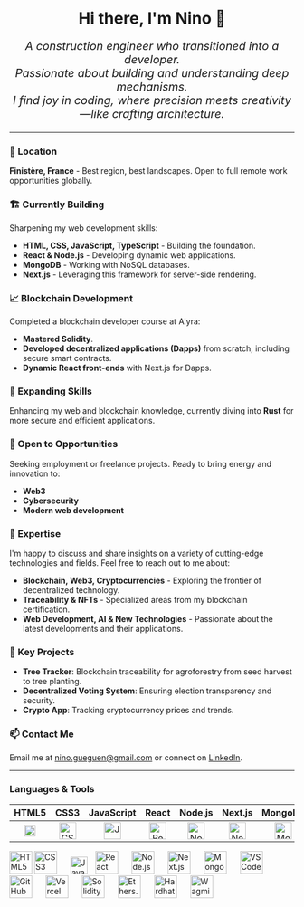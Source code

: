 <h1 align="center">Hi there, I'm Nino 👋</h1>

_<p align="center" style="font-size:20px;">A construction engineer who transitioned into a developer.
<br/>
Passionate about building and understanding deep mechanisms.
<br/>
I find joy in coding, where precision meets creativity—like crafting architecture.</p>_

___

### 📍 Location
**Finistère, France** - Best region, best landscapes. Open to full remote work opportunities globally.

### 🏗️ Currently Building
Sharpening my web development skills:
- **HTML, CSS, JavaScript, TypeScript** - Building the foundation.
- **React & Node.js** - Developing dynamic web applications.
- **MongoDB** - Working with NoSQL databases.
- **Next.js** - Leveraging this framework for server-side rendering.

### 📈 Blockchain Development
Completed a blockchain developer course at Alyra:
- **Mastered Solidity**.
- **Developed decentralized applications (Dapps)** from scratch, including secure smart contracts.
- **Dynamic React front-ends** with Next.js for Dapps.

### 🌱 Expanding Skills
Enhancing my web and blockchain knowledge, currently diving into **Rust** for more secure and efficient applications.

### 🤝 Open to Opportunities
Seeking employment or freelance projects. Ready to bring energy and innovation to:
- **Web3**
- **Cybersecurity**
- **Modern web development**

### 💬 Expertise
I'm happy to discuss and share insights on a variety of cutting-edge technologies and fields. Feel free to reach out to me about:
- **Blockchain, Web3, Cryptocurrencies** - Exploring the frontier of decentralized technology.
- **Traceability & NFTs** - Specialized areas from my blockchain certification.
- **Web Development, AI & New Technologies** - Passionate about the latest developments and their applications.

### 🎯 Key Projects
- **Tree Tracker**: Blockchain traceability for agroforestry from seed harvest to tree planting.
- **Decentralized Voting System**: Ensuring election transparency and security.
- **Crypto App**: Tracking cryptocurrency prices and trends.

### 📫 Contact Me
Email me at [nino.gueguen@gmail.com](mailto:nino.gueguen@gmail.com) or connect on [LinkedIn](https://www.linkedin.com/in/nino-gu%C3%A9guen-a4ba43148/).

 ___

### Languages & Tools


| HTML5 | CSS3 | JavaScript | React | Node.js | Next.js | MongoDB | VSCode | GitHub | Vercel | Solidity | Ethers.js | Hardhat | Wagmi |
|:---:|:---:|:---:|:-----:|:-------:|:-------:|:-------:|:------:|:------:|:------:|:--------:|:--------:|:-------:|:-----:|
| <img alt="HTML5" width="20px" src="https://cdn.jsdelivr.net/gh/devicons/devicon@latest/icons/html5/html5-original.svg"/> | <img alt="CSS3" width="30px" src="https://cdn.jsdelivr.net/gh/devicons/devicon@latest/icons/css3/css3-original.svg"/> | <img alt="JavaScript" width="30px" src="https://cdn.jsdelivr.net/gh/devicons/devicon@latest/icons/javascript/javascript-original.svg"/> | <img alt="React" width="30px" src="https://cdn.jsdelivr.net/gh/devicons/devicon@latest/icons/react/react-original.svg"/> | <img alt="Node.js" width="30px" src="https://cdn.jsdelivr.net/gh/devicons/devicon@latest/icons/nodejs/nodejs-original.svg"/> | <img alt="Next.js" width="30px" src="https://cdn.jsdelivr.net/gh/devicons/devicon@latest/icons/nextjs/nextjs-original.svg"/> | <img alt="MongoDB" width="30px" src="https://cdn.jsdelivr.net/gh/devicons/devicon@latest/icons/mongodb/mongodb-original.svg"/> | <img alt="VSCode" width="30px" src="https://cdn.jsdelivr.net/gh/devicons/devicon@latest/icons/vscode/vscode-original-wordmark.svg"/> | <img alt="GitHub" width="30px" src="https://cdn.jsdelivr.net/gh/devicons/devicon@latest/icons/github/github-original.svg"/> | <img alt="Vercel" width="30px" src="https://www.datocms-assets.com/75941/1657702911-vercel-logotype-light_20211228160702_0.png"/> | <img alt="Solidity" width="30px" src="https://cdn.jsdelivr.net/gh/devicons/devicon@latest/icons/solidity/solidity-original.svg"/> | <img alt="Ethers.js" width="30px" src="https://seeklogo.com/images/E/ethers-logo-D5B86204D8-seeklogo.com.png"/> | <img alt="Hardhat" width="30px" src="https://cdn.jsdelivr.net/gh/devicons/devicon@latest/icons/hardhat/hardhat-original.svg"/> | <img alt="Wagmi" width="30px" src="https://wagmi.sh/logo-dark.svg"/> | 


  <img alt="HTML5" width="40px" src="https://cdn.jsdelivr.net/gh/devicons/devicon@latest/icons/html5/html5-original.svg"/>
   <img alt="CSS3" width="40px" src="https://cdn.jsdelivr.net/gh/devicons/devicon@latest/icons/css3/css3-original.svg" style="padding-right:20px;" />
   <img alt="JavaScript" width="30px" src="https://cdn.jsdelivr.net/gh/devicons/devicon@latest/icons/javascript/javascript-original.svg" style="padding-right:10px;" />
     <img alt="React" width="40px" src="https://cdn.jsdelivr.net/gh/devicons/devicon@latest/icons/react/react-original.svg" style="padding-right:20px;" />
    <img alt="Node.js" width="40px" src="https://cdn.jsdelivr.net/gh/devicons/devicon@latest/icons/nodejs/nodejs-original.svg" style="padding-right:20px;" />
   <img alt="Next.js" width="40px" src="https://cdn.jsdelivr.net/gh/devicons/devicon@latest/icons/nextjs/nextjs-original.svg" style="padding-right:20px;" />
   <img alt="MongoDB" width="40px" src="https://cdn.jsdelivr.net/gh/devicons/devicon@latest/icons/mongodb/mongodb-original.svg" style="padding-right:20px;" />
        <img alt="VSCode" width="40px" src="https://cdn.jsdelivr.net/gh/devicons/devicon@latest/icons/vscode/vscode-original-wordmark.svg" style="padding-right:20px;" />
   <img alt="GitHub" width="40px" src="https://cdn.jsdelivr.net/gh/devicons/devicon@latest/icons/github/github-original.svg" style="padding-right:20px;" />
   <img alt="Vercel" width="40px" src="https://www.datocms-assets.com/75941/1657702911-vercel-logotype-light_20211228160702_0.png" style="padding-right:20px;" />
      <img alt="Solidity" width="40px" src="https://cdn.jsdelivr.net/gh/devicons/devicon@latest/icons/solidity/solidity-original.svg" style="padding-right:20px;" />
   <img alt="Ethers.js" width="40px" src="https://seeklogo.com/images/E/ethers-logo-D5B86204D8-seeklogo.com.png" style="padding-right:20px;" />
   <img alt="Hardhat" width="40px" src="https://cdn.jsdelivr.net/gh/devicons/devicon@latest/icons/hardhat/hardhat-original.svg" style="padding-right:20px;" />
   <img alt="Wagmi" width="40px" src="https://wagmi.sh/logo-dark.svg" style="padding-right:20px;" /> 





